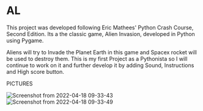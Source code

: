 # AL
This project was developed following Eric Mathees' Python Crash Course, Second Edition. Its a the classic game, Alien Invasion, developed in Python using Pygame.

Aliens will try to Invade the Planet Earth in this game and Spacex rocket will be used to destroy them.
This is my first Project as a Pythonista so I will continue to work on it and further develop it by adding Sound, Instructions and High score button.


PICTURES

![Screenshot from 2022-04-18 09-33-43](https://user-images.githubusercontent.com/66267919/163983205-8007838c-3102-41e4-b772-719c876fd7d0.png)
![Screenshot from 2022-04-18 09-33-49](https://user-images.githubusercontent.com/66267919/163983217-7b3ed8a8-ddae-4b6b-a21e-652264b7c069.png)
